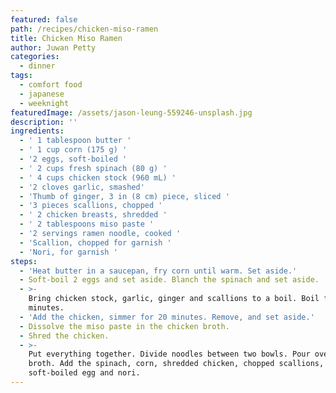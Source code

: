 ```yaml
---
featured: false
path: /recipes/chicken-miso-ramen
title: Chicken Miso Ramen
author: Juwan Petty
categories:
  - dinner
tags:
  - comfort food
  - japanese
  - weeknight
featuredImage: /assets/jason-leung-559246-unsplash.jpg
description: ''
ingredients:
  - ' 1 tablespoon butter '
  - ' 1 cup corn (175 g) '
  - '2 eggs, soft-boiled '
  - ' 2 cups fresh spinach (80 g) '
  - ' 4 cups chicken stock (960 mL) '
  - '2 cloves garlic, smashed'
  - 'Thumb of ginger, 3 in (8 cm) piece, sliced '
  - '3 pieces scallions, chopped '
  - ' 2 chicken breasts, shredded '
  - ' 2 tablespoons miso paste '
  - '2 servings ramen noodle, cooked '
  - 'Scallion, chopped for garnish '
  - 'Nori, for garnish '
steps:
  - 'Heat butter in a saucepan, fry corn until warm. Set aside.'
  - Soft-boil 2 eggs and set aside. Blanch the spinach and set aside.
  - >-
    Bring chicken stock, garlic, ginger and scallions to a boil. Boil for 30
    minutes.
  - 'Add the chicken, simmer for 20 minutes. Remove, and set aside.'
  - Dissolve the miso paste in the chicken broth.
  - Shred the chicken.
  - >-
    Put everything together. Divide noodles between two bowls. Pour over chicken
    broth. Add the spinach, corn, shredded chicken, chopped scallions,
    soft-boiled egg and nori.
---
```


